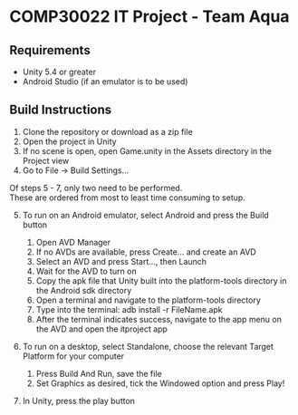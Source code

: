 COMP30022 IT Project - Team Aqua
================================

Requirements
------------
- Unity 5.4 or greater
- Android Studio (if an emulator is to be used)


Build Instructions
------------------
1. Clone the repository or download as a zip file
2. Open the project in Unity
3. If no scene is open, open Game.unity in the Assets directory
   in the Project view
4. Go to File -> Build Settings...

Of steps 5 - 7, only two need to be performed.  
These are ordered from most to least time consuming to setup.

5. To run on an Android emulator, select Android and press the Build button
    1. Open AVD Manager
    2. If no AVDs are available, press Create... and create an AVD
    3. Select an AVD and press Start..., then Launch
    4. Wait for the AVD to turn on
    5. Copy the apk file that Unity built into the platform-tools
       directory in the Android sdk directory
    6. Open a terminal and navigate to the platform-tools directory
    7. Type into the terminal: adb install -r FileName.apk
    8. After the terminal indicates success, navigate to the app menu
       on the AVD and open the itproject app

6. To run on a desktop, select Standalone, choose the relevant
    Target Platform for your computer
    1. Press Build And Run, save the file
    2. Set Graphics as desired, tick the Windowed option and press Play!

7. In Unity, press the play button
